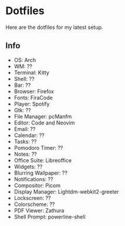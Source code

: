 # Dotfiles
Here are the dotfiles for my latest setup.

## Info
* OS: Arch
* WM: ??
* Terminal: Kitty
* Shell: ??
* Bar: ??
* Browser: Firefox
* Fonts: FiraCode
* Player: Spotify
* Gtk: ??
* File Manager: pcManfm
* Editor: Code and Neovim
* Email: ??
* Calendar: ??
* Tasks: ??
* Pomodoro Timer: ??
* Notes: ??
* Office Suite: Libreoffice
* Widgets: ??
* Blurring Wallpaper: ??
* Notifications: ??
* Compositor: Picom
* Display Manager: Lightdm-webkit2-greeter
* Lockscreen: ??
* Colorscheme: ??
* PDF Viewer: Zathura
* Shell Prompt: powerline-shell
